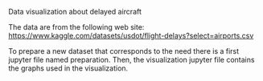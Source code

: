 Data visualization about delayed aircraft

The data are from the following web site:
https://www.kaggle.com/datasets/usdot/flight-delays?select=airports.csv

To prepare a new dataset that corresponds to the need there is a first jupyter file named preparation.
Then, the visualization jupyter file contains the graphs used in the visualization.
